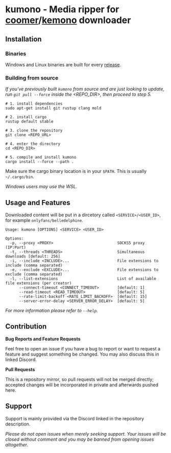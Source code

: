 # kumono - Media ripper for [coomer](https://coomer.su)/[kemono](https://kemono.su) downloader

## Installation

### Binaries

Windows and Linux binaries are built for every [release](https://github.com/APT37/kumono/releases).

<!-- ### Arch Linux -->

<!-- Arch users may install via the [AUR](/AUR.md). -->

### Building from source

*If you've previously built `kumono` from source and are just looking to update, run `git pull --force` inside the <REPO_DIR>, then proceed to step 5.*

```fish
# 1. install dependencies
sudo apt-get install git rustup clang mold

# 2. install cargo
rustup default stable

# 3. clone the repository
git clone <REPO_URL>

# 4. enter the directory
cd <REPO_DIR>

# 5. compile and install kumono
cargo install --force --path .
```

Make sure the cargo binary location is in your `$PATH`. This is usually `~/.cargo/bin`.

*Windows users may use the WSL.*

## Usage and Features

Downloaded content will be put in a dircetory called `<SERVICE>/<USER_ID>`, for example `onlyfans/belledelphine`.

```
Usage: kumono [OPTIONS] <SERVICE> <USER_ID>

Options:
  -p, --proxy <PROXY>                            SOCKS5 proxy (IP:Port)
  -t, --threads <THREADS>                        Simultaneous downloads [default: 256]
  -i, --include <INCLUDE>...                     File extensions to include (comma separated)
  -e, --exclude <EXCLUDE>...                     File extensions to exclude (comma separated)
  -l, --list-extensions                          List of available file extensions (per creator)
      --connect-timeout <CONNECT_TIMEOUT>        [default: 1]
      --read-timeout <READ_TIMEOUT>              [default: 5]
      --rate-limit-backoff <RATE_LIMIT_BACKOFF>  [default: 15]
      --server-error-delay <SERVER_ERROR_DELAY>  [default: 5]
```

*For more information please refer to `--help`.*

## Contribution

**Bug Reports and Feature Requests**

Feel free to open an issue if you have a bug to report or want to request a feature and suggest something be changed. You may also discuss this in linked Discord.

**Pull Requests**

This is a repository mirror, so pull requests will not be merged directly; accepted changes will be incorporated in private and afterwards pushed here.

## Support

Support is mainly provided via the Discord linked in the repository description.

*Please do not open issues when merely seeking support. Your issues will be closed without comment and you may be banned from opening issues altogether.*